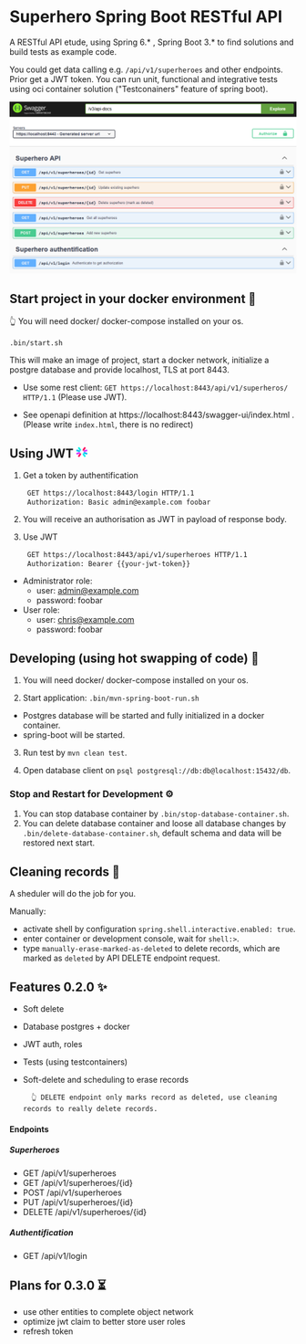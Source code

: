 # Superhero Spring Boot RESTful API
A RESTful API etude, using Spring 6.* , Spring Boot 3.* to find solutions and build tests as example code. 

You could get data calling e.g. `/api/v1/superheroes` and other endpoints. Prior get a JWT token. You can run unit, functional and integrative tests using oci container solution ("Testconainers" feature of spring boot). 


![Swagger UI](src/main/resources/static/img/swg.png)

## Start project in your docker environment 🐋

👆 You will need docker/ docker-compose installed on your os. 

`.bin/start.sh`

This will make an image of project, start a docker network, initialize a postgre database and provide localhost, TLS at port 8443.

* Use some rest client: `GET https://localhost:8443/api/v1/superheros/ HTTP/1.1` (Please use JWT).

* See openapi definition at https://localhost:8443/swagger-ui/index.html . (Please write `index.html`, there is no redirect)

## Using JWT <img src="./src/main/resources/static/img/jwt_logo.svg" width="20">

1. Get a token by authentification

        GET https://localhost:8443/login HTTP/1.1
        Authorization: Basic admin@example.com foobar

2. You will receive an authorisation as JWT in payload of response body. 

3. Use JWT 

        GET https://localhost:8443/api/v1/superheroes HTTP/1.1
        Authorization: Bearer {{your-jwt-token}}

* Administrator role: 
  * user: admin@example.com
  * password: foobar
* User role: 
  * user: chris@example.com
  * password: foobar

## Developing (using hot swapping of code) 🔧

1. You will need docker/ docker-compose installed on your os. 

2. Start application: `.bin/mvn-spring-boot-run.sh`
- Postgres database will be started and fully initialized in a docker container.
- spring-boot will be started.

3. Run test by `mvn clean test`.

4. Open database client on `psql postgresql://db:db@localhost:15432/db`.

### Stop and Restart for Development ⚙️

1. You can stop database container by `.bin/stop-database-container.sh`.
2. You can delete database container and loose all database changes by `.bin/delete-database-container.sh`, default schema and data will be restored next start.

## Cleaning records 🧹

A sheduler will do the job for you.

Manually: 
- activate shell by configuration `spring.shell.interactive.enabled: true`.
- enter container or development console, wait for `shell:>`.
- type `manually-erase-marked-as-deleted` to delete records, which are marked as `deleted` by API DELETE endpoint request.

## Features 0.2.0 ✨

* Soft delete
* Database postgres + docker
* JWT auth, roles
* Tests (using testcontainers)
* Soft-delete and scheduling to erase records

        👆 DELETE endpoint only marks record as deleted, use cleaning records to really delete records.

#### Endpoints
##### Superheroes
* GET /api/v1/superheroes
* GET /api/v1/superheroes/{id}
* POST /api/v1/superheroes
* PUT /api/v1/superheroes/{id}
* DELETE /api/v1/superheroes/{id} 

##### Authentification
* GET /api/v1/login

## Plans for 0.3.0 ⏳

* use other entities to complete object network
* optimize jwt claim to better store user roles
* refresh token